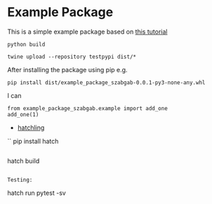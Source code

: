 # Example Package

This is a simple example package based on [this tutorial](https://packaging.python.org/en/latest/tutorials/packaging-projects/)

```
python build
```

```
twine upload --repository testpypi dist/*
```

After installing the package using pip
e.g.

```
pip install dist/example_package_szabgab-0.0.1-py3-none-any.whl
```

I can

```
from example_package_szabgab.example import add_one
add_one(1)
```


* [hatchling](https://hatch.pypa.io/latest/)

``
pip install hatch
```

```
hatch build
```

Testing:

```
hatch run pytest -sv
```

